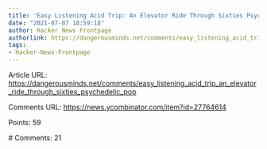 ```yaml
---
title: 'Easy Listening Acid Trip: An Elevator Ride Through Sixties Psychedelic Pop'
date: "2021-07-07 18:59:18"
author: Hacker News Frontpage
authorlink: https://dangerousminds.net/comments/easy_listening_acid_trip_an_elevator_ride_through_sixties_psychedelic_pop
tags:
- Hacker-News-Frontpage
---
```


<p>Article URL: <a href="https://dangerousminds.net/comments/easy_listening_acid_trip_an_elevator_ride_through_sixties_psychedelic_pop">https://dangerousminds.net/comments/easy_listening_acid_trip_an_elevator_ride_through_sixties_psychedelic_pop</a></p>
<p>Comments URL: <a href="https://news.ycombinator.com/item?id=27764614">https://news.ycombinator.com/item?id=27764614</a></p>
<p>Points: 59</p>
<p># Comments: 21</p>

